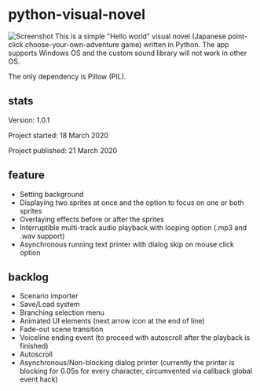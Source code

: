 # python-visual-novel
![Screenshot](https://i.imgur.com/W91NIVq.jpg)
This is a simple "Hello world" visual novel (Japanese point-click choose-your-own-adventure game) written in Python. The app supports Windows OS and the custom sound library will not work in other OS. 

The only dependency is Pillow (PIL).

## stats
Version: 1.0.1

Project started: 18 March 2020

Project published: 21 March 2020

## feature
* Setting background
* Displaying two sprites at once and the option to focus on one or both sprites
* Overlaying effects before or after the sprites
* Interruptible multi-track audio playback with looping option (.mp3 and .wav support)
* Asynchronous running text printer with dialog skip on mouse click option

## backlog
* Scenario importer
* Save/Load system
* Branching selection menu
* Animated UI elements (next arrow icon at the end of line)
* Fade-out scene transition
* Voiceline ending event (to proceed with autoscroll after the playback is finished)
* Autoscroll
* Asynchronous/Non-blocking dialog printer (currently the printer is blocking for 0.05s for every character, circumvented via callback global event hack)
